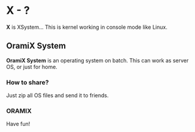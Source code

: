 # X - ?
**X** is XSystem... This is kernel working in console mode like Linux. 

## OramiX System
**OramiX System** is an operating system on batch. This can work as server OS, or just for home.  

### How to share?
Just zip all OS files and send it to friends.

### ORAMIX

Have fun! 
